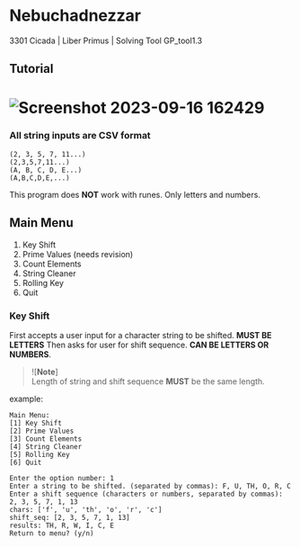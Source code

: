 # Nebuchadnezzar
3301 Cicada | Liber Primus | Solving Tool GP_tool1.3

## Tutorial
# ![Screenshot 2023-09-16 162429](https://github.com/Wra1th/Nebuchadnezzar/assets/12640013/67c733b7-162e-486a-a331-1c3d169ffbde)
### All string inputs are CSV format
```
(2, 3, 5, 7, 11...)
(2,3,5,7,11...)
(A, B, C, D, E...)
(A,B,C,D,E,...)
```

This program does **NOT** work with runes. Only letters and numbers.


## Main Menu
  1. Key Shift
  2. Prime Values (needs revision)
  3. Count Elements
  4. String Cleaner
  5. Rolling Key
  6. Quit

### Key Shift
First accepts a user input for a character string to be shifted. **MUST BE LETTERS** Then asks for user for shift sequence. **CAN BE LETTERS OR NUMBERS**. 

> ![**Note**] <br>
> Length of string and shift sequence **MUST** be the same length.

example:<br>
```
Main Menu:
[1] Key Shift
[2] Prime Values
[3] Count Elements
[4] String Cleaner
[5] Rolling Key
[6] Quit

Enter the option number: 1
Enter a string to be shifted. (separated by commas): F, U, TH, O, R, C
Enter a shift sequence (characters or numbers, separated by commas): 2, 3, 5, 7, 1, 13
chars: ['f', 'u', 'th', 'o', 'r', 'c']
shift_seq: [2, 3, 5, 7, 1, 13]
results: TH, R, W, I, C, E
Return to menu? (y/n)

```
